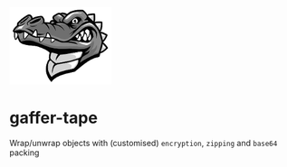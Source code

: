 ![Gaffer-Text](https://github.com/martinswiderski/gaffer-tape/raw/master/assets/alligator.png "Gaffer-Tape")
# gaffer-tape
Wrap/unwrap objects with (customised) `encryption`, `zipping` and `base64` packing
